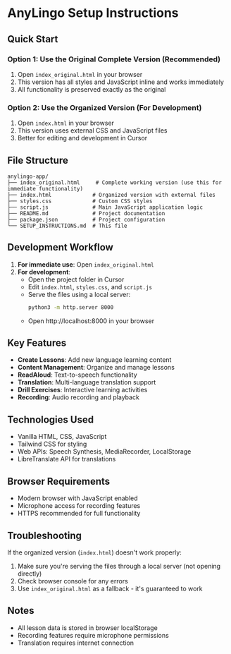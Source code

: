 # AnyLingo Setup Instructions

## Quick Start

### Option 1: Use the Original Complete Version (Recommended)
1. Open `index_original.html` in your browser
2. This version has all styles and JavaScript inline and works immediately
3. All functionality is preserved exactly as the original

### Option 2: Use the Organized Version (For Development)
1. Open `index.html` in your browser
2. This version uses external CSS and JavaScript files
3. Better for editing and development in Cursor

## File Structure

```
anylingo-app/
├── index_original.html     # Complete working version (use this for immediate functionality)
├── index.html             # Organized version with external files
├── styles.css             # Custom CSS styles
├── script.js              # Main JavaScript application logic
├── README.md              # Project documentation
├── package.json           # Project configuration
└── SETUP_INSTRUCTIONS.md  # This file
```

## Development Workflow

1. **For immediate use**: Open `index_original.html`
2. **For development**: 
   - Open the project folder in Cursor
   - Edit `index.html`, `styles.css`, and `script.js`
   - Serve the files using a local server:
     ```bash
     python3 -m http.server 8000
     ```
   - Open http://localhost:8000 in your browser

## Key Features

- **Create Lessons**: Add new language learning content
- **Content Management**: Organize and manage lessons
- **ReadAloud**: Text-to-speech functionality
- **Translation**: Multi-language translation support
- **Drill Exercises**: Interactive learning activities
- **Recording**: Audio recording and playback

## Technologies Used

- Vanilla HTML, CSS, JavaScript
- Tailwind CSS for styling
- Web APIs: Speech Synthesis, MediaRecorder, LocalStorage
- LibreTranslate API for translations

## Browser Requirements

- Modern browser with JavaScript enabled
- Microphone access for recording features
- HTTPS recommended for full functionality

## Troubleshooting

If the organized version (`index.html`) doesn't work properly:
1. Make sure you're serving the files through a local server (not opening directly)
2. Check browser console for any errors
3. Use `index_original.html` as a fallback - it's guaranteed to work

## Notes

- All lesson data is stored in browser localStorage
- Recording features require microphone permissions
- Translation requires internet connection

